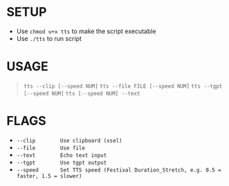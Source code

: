 # SETUP
* Use `chmod u+x tts` to make the script executable
* Use `./tts` to run script
# USAGE
>  `tts --clip [--speed NUM]`
>  `tts --file FILE [--speed NUM]`
>  `tts --tgpt [--speed NUM]`
>  `tts [--speed NUM] --text`
# FLAGS
-  `--clip        Use clipboard (xsel)`
-  `--file        Use file`
-  `--text        Echo text input`
-  `--tgpt        Use tgpt output`
-  `--speed       Set TTS speed (Festival Duration_Stretch, e.g. 0.5 = faster, 1.5 = slower)`
